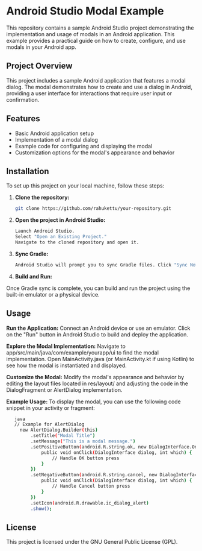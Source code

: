 # Android Studio Modal Example

This repository contains a sample Android Studio project demonstrating the implementation and usage of modals in an Android application. This example provides a practical guide on how to create, configure, and use modals in your Android app.

## Project Overview

This project includes a sample Android application that features a modal dialog. The modal demonstrates how to create and use a dialog in Android, providing a user interface for interactions that require user input or confirmation.

## Features

- Basic Android application setup
- Implementation of a modal dialog
- Example code for configuring and displaying the modal
- Customization options for the modal's appearance and behavior

## Installation

To set up this project on your local machine, follow these steps:

1. **Clone the repository:**

   ```bash
   git clone https://github.com/rahukettu/your-repository.git

2. **Open the project in Android Studio:**

   ```bash
   Launch Android Studio.
   Select "Open an Existing Project."
   Navigate to the cloned repository and open it.

3. **Sync Gradle:**

   ```bash
   Android Studio will prompt you to sync Gradle files. Click "Sync Now" to resolve all dependencies.

5. **Build and Run:**

Once Gradle sync is complete, you can build and run the project using the built-in emulator or a physical device.

## Usage

**Run the Application:**
        Connect an Android device or use an emulator.
        Click on the "Run" button in Android Studio to build and deploy the application.

 **Explore the Modal Implementation:**
        Navigate to app/src/main/java/com/example/yourapp/ui to find the modal implementation.
        Open MainActivity.java (or MainActivity.kt if using Kotlin) to see how the modal is instantiated and displayed.

**Customize the Modal:**
        Modify the modal's appearance and behavior by editing the layout files located in res/layout/ and adjusting the code in the DialogFragment or AlertDialog implementation.

**Example Usage:**
      To display the modal, you can use the following code snippet in your activity or fragment:

   ```bash
      java
      // Example for AlertDialog
        new AlertDialog.Builder(this)
            .setTitle("Modal Title")
            .setMessage("This is a modal message.")
            .setPositiveButton(android.R.string.ok, new DialogInterface.OnClickListener() {
                public void onClick(DialogInterface dialog, int which) {
                    // Handle OK button press
                }
            })
            .setNegativeButton(android.R.string.cancel, new DialogInterface.OnClickListener() {
                public void onClick(DialogInterface dialog, int which) {
                    // Handle Cancel button press
                }
            })
            .setIcon(android.R.drawable.ic_dialog_alert)
            .show();
```

## License

This project is licensed under the GNU General Public License (GPL). 
